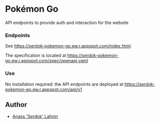 # Pokémon Go

API endpoints to provide auth and interaction for the website

### Endpoints

See https://serdok-pokemon-go.ew.r.appspot.com/index.html.

The specification is located at https://serdok-pokemon-go.ew.r.appspot.com/spec/openapi.yaml

### Use

No installation required: the API endpoints are deployed at https://serdok-pokemon-go.ew.r.appspot.com/api/v1

## Author

- [Anass 'Serdok' Lahnin](mailto:l.anass.pro@gmail.com)

